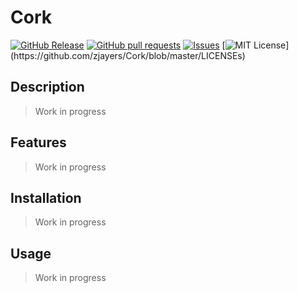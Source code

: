 # Cork
[![GitHub Release](https://img.shields.io/github/release/zjayers/Cork.svg?style=flat)]()
[![GitHub pull requests](https://img.shields.io/github/issues-pr/zjayers/Cork.svg?style=flat)]()
[![Issues](https://img.shields.io/github/issues-raw/zjayers/Cork.svg?maxAge=25000)](https://github.com/zjayers/Cork/issues)
[![MIT License](https://img.shields.io/apm/l/atomic-ui.svg?)](https://github.com/zjayers/Cork/blob/master/LICENSEs)

## Description

> Work in progress

## Features

> Work in progress

## Installation

> Work in progress

## Usage

> Work in progress